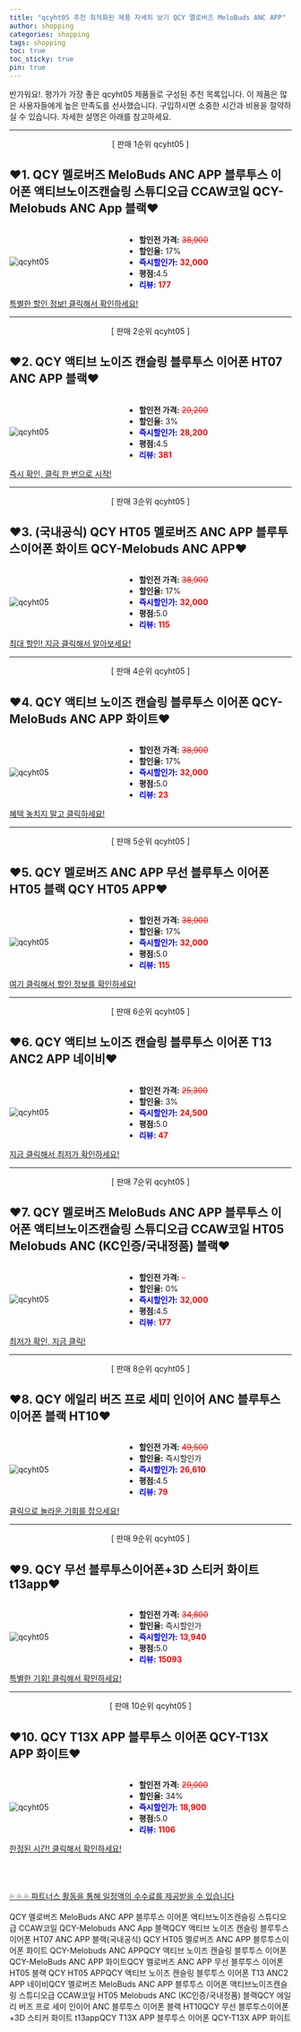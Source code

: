 ```yaml
---
title: "qcyht05 추천 최적화된 제품 자세히 보기 QCY 멜로버즈 MeloBuds ANC APP"
author: shopping
categories: shopping
tags: shopping
toc: true
toc_sticky: true
pin: true
---
```

반가워요!. 평가가 가장 좋은 qcyht05 제품들로 구성된 추천 목록입니다. 이 제품은 많은 사용자들에게 높은 만족도를 선사했습니다. 구입하시면 소중한 시간과 비용을 절약하실 수 있습니다. 자세한 설명은 아래를 참고하세요.

---
<p class="toplist" style="margin: 0 auto; display: block; width: fit-content;">[ 판매 1순위 qcyht05 ]</p>

<h2><strong>❤️1. QCY 멜로버즈 MeloBuds ANC APP 블루투스 이어폰 액티브노이즈캔슬링 스튜디오급 CCAW코일 QCY-Melobuds ANC App 블랙❤️</strong></h2>

<div style="display: flex; align-items: center;">
    <div style="flex: 0.4;">
        <img src="https://thumbnail8.coupangcdn.com/thumbnails/remote/230x230ex/image/retail/images/2022/11/30/18/3/e842b18a-2b45-425b-897c-98eae2597063.jpg" alt="qcyht05" style="max-width: 100%;">
    </div>
    <div style="flex: 0.6; margin-left: 10px;">
        <ul>
            <li><strong>할인전 가격:</strong> <del style="color: red;">38,900</del></li>
            <li><strong>할인율:</strong> 17%</li>
            <li><span style='color:blue'><strong>즉시할인가:</strong></span> <span style='color:red'><strong>32,000</strong></span></li>
            <li><strong>평점:</strong>4.5</li>
            <li><span style='color:blue'><strong>리뷰:</strong></span> <span style='color:red'><strong>177</strong></span></li>
        </ul>
    </div>
</div>
<div class="center">
    <a href="https://William4Davisa.github.io?lptag=AF9450613&subid=githubio&pageKey=6960135364&traceid=V0-153&itemId=16940791115&vendorItemId=84118316757" class="myButton">
        특별한 할인 정보! 클릭해서 확인하세요!
    </a>
</div>


---
<p class="toplist" style="margin: 0 auto; display: block; width: fit-content;">[ 판매 2순위 qcyht05 ]</p>

<h2><strong>❤️2. QCY 액티브 노이즈 캔슬링 블루투스 이어폰 HT07 ANC APP 블랙❤️</strong></h2>

<div style="display: flex; align-items: center;">
    <div style="flex: 0.4;">
        <img src="https://thumbnail8.coupangcdn.com/thumbnails/remote/230x230ex/image/retail/images/2023/11/24/17/7/9d31936d-132c-49e7-894c-6965d96e1702.jpg" alt="qcyht05" style="max-width: 100%;">
    </div>
    <div style="flex: 0.6; margin-left: 10px;">
        <ul>
            <li><strong>할인전 가격:</strong> <del style="color: red;">29,200</del></li>
            <li><strong>할인율:</strong> 3%</li>
            <li><span style='color:blue'><strong>즉시할인가:</strong></span> <span style='color:red'><strong>28,200</strong></span></li>
            <li><strong>평점:</strong>4.5</li>
            <li><span style='color:blue'><strong>리뷰:</strong></span> <span style='color:red'><strong>381</strong></span></li>
        </ul>
    </div>
</div>
<div class="center">
    <a href="https://William4Davisa.github.io?lptag=AF9450613&subid=githubio&pageKey=7597494756&traceid=V0-153&itemId=20089955376&vendorItemId=87879355005" class="myButton">
        즉시 확인, 클릭 한 번으로 시작!
    </a>
</div>


---
<p class="toplist" style="margin: 0 auto; display: block; width: fit-content;">[ 판매 3순위 qcyht05 ]</p>

<h2><strong>❤️3. (국내공식) QCY HT05 멜로버즈 ANC APP 블루투스이어폰 화이트 QCY-Melobuds ANC APP❤️</strong></h2>

<div style="display: flex; align-items: center;">
    <div style="flex: 0.4;">
        <img src="https://thumbnail9.coupangcdn.com/thumbnails/remote/230x230ex/image/vendor_inventory/9da0/ff3241d181349b00349c9f8853dfa8cc6a1d0736a75e60c5f6764135a1a2.jpg" alt="qcyht05" style="max-width: 100%;">
    </div>
    <div style="flex: 0.6; margin-left: 10px;">
        <ul>
            <li><strong>할인전 가격:</strong> <del style="color: red;">38,900</del></li>
            <li><strong>할인율:</strong> 17%</li>
            <li><span style='color:blue'><strong>즉시할인가:</strong></span> <span style='color:red'><strong>32,000</strong></span></li>
            <li><strong>평점:</strong>5.0</li>
            <li><span style='color:blue'><strong>리뷰:</strong></span> <span style='color:red'><strong>115</strong></span></li>
        </ul>
    </div>
</div>
<div class="center">
    <a href="https://William4Davisa.github.io?lptag=AF9450613&subid=githubio&pageKey=6988511937&traceid=V0-153&itemId=16457398696&vendorItemId=83647554818" class="myButton">
        최대 할인! 지금 클릭해서 알아보세요!
    </a>
</div>


---
<p class="toplist" style="margin: 0 auto; display: block; width: fit-content;">[ 판매 4순위 qcyht05 ]</p>

<h2><strong>❤️4. QCY 액티브 노이즈 캔슬링 블루투스 이어폰 QCY-MeloBuds ANC APP 화이트❤️</strong></h2>

<div style="display: flex; align-items: center;">
    <div style="flex: 0.4;">
        <img src="https://thumbnail10.coupangcdn.com/thumbnails/remote/230x230ex/image/retail/images/2023/10/24/12/7/c90546da-ccb7-40f3-ba96-c3537e770301.jpg" alt="qcyht05" style="max-width: 100%;">
    </div>
    <div style="flex: 0.6; margin-left: 10px;">
        <ul>
            <li><strong>할인전 가격:</strong> <del style="color: red;">38,900</del></li>
            <li><strong>할인율:</strong> 17%</li>
            <li><span style='color:blue'><strong>즉시할인가:</strong></span> <span style='color:red'><strong>32,000</strong></span></li>
            <li><strong>평점:</strong>5.0</li>
            <li><span style='color:blue'><strong>리뷰:</strong></span> <span style='color:red'><strong>23</strong></span></li>
        </ul>
    </div>
</div>
<div class="center">
    <a href="https://William4Davisa.github.io?lptag=AF9450613&subid=githubio&pageKey=7672404506&traceid=V0-153&itemId=20470799478&vendorItemId=87550176539" class="myButton">
        혜택 놓치지 말고 클릭하세요!
    </a>
</div>


---
<p class="toplist" style="margin: 0 auto; display: block; width: fit-content;">[ 판매 5순위 qcyht05 ]</p>

<h2><strong>❤️5. QCY 멜로버즈 ANC APP 무선 블루투스 이어폰 HT05 블랙 QCY HT05 APP❤️</strong></h2>

<div style="display: flex; align-items: center;">
    <div style="flex: 0.4;">
        <img src="https://thumbnail6.coupangcdn.com/thumbnails/remote/230x230ex/image/vendor_inventory/5f9c/cb5d65a1964ba074e5b38e2577fb7dbf10c8f6a95ac8f94642fb78f3e413.jpg" alt="qcyht05" style="max-width: 100%;">
    </div>
    <div style="flex: 0.6; margin-left: 10px;">
        <ul>
            <li><strong>할인전 가격:</strong> <del style="color: red;">38,900</del></li>
            <li><strong>할인율:</strong> 17%</li>
            <li><span style='color:blue'><strong>즉시할인가:</strong></span> <span style='color:red'><strong>32,000</strong></span></li>
            <li><strong>평점:</strong>5.0</li>
            <li><span style='color:blue'><strong>리뷰:</strong></span> <span style='color:red'><strong>115</strong></span></li>
        </ul>
    </div>
</div>
<div class="center">
    <a href="https://William4Davisa.github.io?lptag=AF9450613&subid=githubio&pageKey=6988511937&traceid=V0-153&itemId=17096300478&vendorItemId=83647554807" class="myButton">
        여기 클릭해서 할인 정보를 확인하세요!
    </a>
</div>


---
<p class="toplist" style="margin: 0 auto; display: block; width: fit-content;">[ 판매 6순위 qcyht05 ]</p>

<h2><strong>❤️6. QCY 액티브 노이즈 캔슬링 블루투스 이어폰 T13 ANC2 APP 네이비❤️</strong></h2>

<div style="display: flex; align-items: center;">
    <div style="flex: 0.4;">
        <img src="https://thumbnail10.coupangcdn.com/thumbnails/remote/230x230ex/image/retail/images/2024/05/23/18/9/d4039400-a265-4cd3-9afd-a68e375befbe.jpg" alt="qcyht05" style="max-width: 100%;">
    </div>
    <div style="flex: 0.6; margin-left: 10px;">
        <ul>
            <li><strong>할인전 가격:</strong> <del style="color: red;">25,300</del></li>
            <li><strong>할인율:</strong> 3%</li>
            <li><span style='color:blue'><strong>즉시할인가:</strong></span> <span style='color:red'><strong>24,500</strong></span></li>
            <li><strong>평점:</strong>5.0</li>
            <li><span style='color:blue'><strong>리뷰:</strong></span> <span style='color:red'><strong>47</strong></span></li>
        </ul>
    </div>
</div>
<div class="center">
    <a href="https://William4Davisa.github.io?lptag=AF9450613&subid=githubio&pageKey=8121405453&traceid=V0-153&itemId=23037354654&vendorItemId=90071083661" class="myButton">
        지금 클릭해서 최저가 확인하세요!
    </a>
</div>


---
<p class="toplist" style="margin: 0 auto; display: block; width: fit-content;">[ 판매 7순위 qcyht05 ]</p>

<h2><strong>❤️7. QCY 멜로버즈 MeloBuds ANC APP 블루투스 이어폰 액티브노이즈캔슬링 스튜디오급 CCAW코일 HT05 Melobuds ANC (KC인증/국내정품) 블랙❤️</strong></h2>

<div style="display: flex; align-items: center;">
    <div style="flex: 0.4;">
        <img src="https://thumbnail7.coupangcdn.com/thumbnails/remote/230x230ex/image/vendor_inventory/ef71/dab04e9581fb78a99ddc3f904d5414df708bb0d4d591ec5a16e3675d2e6d.jpg" alt="qcyht05" style="max-width: 100%;">
    </div>
    <div style="flex: 0.6; margin-left: 10px;">
        <ul>
            <li><strong>할인전 가격:</strong> <del style="color: red;">-</del></li>
            <li><strong>할인율:</strong> 0%</li>
            <li><span style='color:blue'><strong>즉시할인가:</strong></span> <span style='color:red'><strong>32,000</strong></span></li>
            <li><strong>평점:</strong>4.5</li>
            <li><span style='color:blue'><strong>리뷰:</strong></span> <span style='color:red'><strong>177</strong></span></li>
        </ul>
    </div>
</div>
<div class="center">
    <a href="https://William4Davisa.github.io?lptag=AF9450613&subid=githubio&pageKey=6960135364&traceid=V0-153&itemId=23052052714&vendorItemId=90664207496" class="myButton">
        최저가 확인, 지금 클릭!
    </a>
</div>


---
<p class="toplist" style="margin: 0 auto; display: block; width: fit-content;">[ 판매 8순위 qcyht05 ]</p>

<h2><strong>❤️8. QCY 에일리 버즈 프로 세미 인이어 ANC 블루투스 이어폰 블랙 HT10❤️</strong></h2>

<div style="display: flex; align-items: center;">
    <div style="flex: 0.4;">
        <img src="https://thumbnail9.coupangcdn.com/thumbnails/remote/230x230ex/image/vendor_inventory/eee8/ebf7c4c9e08f2a84df54d34080a970bc42a6d9fed38436082137382b6deb.jpg" alt="qcyht05" style="max-width: 100%;">
    </div>
    <div style="flex: 0.6; margin-left: 10px;">
        <ul>
            <li><strong>할인전 가격:</strong> <del style="color: red;">49,500</del></li>
            <li><strong>할인율:</strong> 즉시할인가</li>
            <li><span style='color:blue'><strong>즉시할인가:</strong></span> <span style='color:red'><strong>26,610</strong></span></li>
            <li><strong>평점:</strong>4.5</li>
            <li><span style='color:blue'><strong>리뷰:</strong></span> <span style='color:red'><strong>79</strong></span></li>
        </ul>
    </div>
</div>
<div class="center">
    <a href="https://William4Davisa.github.io?lptag=AF9450613&subid=githubio&pageKey=8068183880&traceid=V0-153&itemId=22699185786&vendorItemId=89734828615" class="myButton">
        클릭으로 놀라운 기회를 잡으세요!
    </a>
</div>


---
<p class="toplist" style="margin: 0 auto; display: block; width: fit-content;">[ 판매 9순위 qcyht05 ]</p>

<h2><strong>❤️9. QCY 무선 블루투스이어폰+3D 스티커 화이트 t13app❤️</strong></h2>

<div style="display: flex; align-items: center;">
    <div style="flex: 0.4;">
        <img src="https://thumbnail7.coupangcdn.com/thumbnails/remote/230x230ex/image/vendor_inventory/f241/59fde05ebe035b70f0870624ce3b648c13bf679912fa386bf0637d8b9159.jpg" alt="qcyht05" style="max-width: 100%;">
    </div>
    <div style="flex: 0.6; margin-left: 10px;">
        <ul>
            <li><strong>할인전 가격:</strong> <del style="color: red;">34,800</del></li>
            <li><strong>할인율:</strong> 즉시할인가</li>
            <li><span style='color:blue'><strong>즉시할인가:</strong></span> <span style='color:red'><strong>13,940</strong></span></li>
            <li><strong>평점:</strong>5.0</li>
            <li><span style='color:blue'><strong>리뷰:</strong></span> <span style='color:red'><strong>15093</strong></span></li>
        </ul>
    </div>
</div>
<div class="center">
    <a href="https://William4Davisa.github.io?lptag=AF9450613&subid=githubio&pageKey=6525761562&traceid=V0-153&itemId=14476693751&vendorItemId=78872621563" class="myButton">
        특별한 기회! 클릭해서 확인하세요!
    </a>
</div>


---
<p class="toplist" style="margin: 0 auto; display: block; width: fit-content;">[ 판매 10순위 qcyht05 ]</p>

<h2><strong>❤️10. QCY T13X APP 블루투스 이어폰 QCY-T13X APP 화이트❤️</strong></h2>

<div style="display: flex; align-items: center;">
    <div style="flex: 0.4;">
        <img src="https://thumbnail6.coupangcdn.com/thumbnails/remote/230x230ex/image/vendor_inventory/11a7/30f1e8c05d77e3db2c67051712beab14421f6ef0eafdca73e060d6907fc8.jpg" alt="qcyht05" style="max-width: 100%;">
    </div>
    <div style="flex: 0.6; margin-left: 10px;">
        <ul>
            <li><strong>할인전 가격:</strong> <del style="color: red;">29,000</del></li>
            <li><strong>할인율:</strong> 34%</li>
            <li><span style='color:blue'><strong>즉시할인가:</strong></span> <span style='color:red'><strong>18,900</strong></span></li>
            <li><strong>평점:</strong>5.0</li>
            <li><span style='color:blue'><strong>리뷰:</strong></span> <span style='color:red'><strong>1106</strong></span></li>
        </ul>
    </div>
</div>
<div class="center">
    <a href="https://William4Davisa.github.io?lptag=AF9450613&subid=githubio&pageKey=7745998094&traceid=V0-153&itemId=20852342973&vendorItemId=87919681151" class="myButton">
        한정된 시간! 클릭해서 확인하세요!
    </a>
</div>

<br><br><br>[💦 💦 💦 파트너스 활동을 통해 일정액의 수수료를 제공받을 수 있습니다](https://link.coupang.com/a/bcpT2c)<br><br>QCY 멜로버즈 MeloBuds ANC APP 블루투스 이어폰 액티브노이즈캔슬링 스튜디오급 CCAW코일 QCY-Melobuds ANC App 블랙QCY 액티브 노이즈 캔슬링 블루투스 이어폰 HT07 ANC APP 블랙(국내공식) QCY HT05 멜로버즈 ANC APP 블루투스이어폰 화이트 QCY-Melobuds ANC APPQCY 액티브 노이즈 캔슬링 블루투스 이어폰 QCY-MeloBuds ANC APP 화이트QCY 멜로버즈 ANC APP 무선 블루투스 이어폰 HT05 블랙 QCY HT05 APPQCY 액티브 노이즈 캔슬링 블루투스 이어폰 T13 ANC2 APP 네이비QCY 멜로버즈 MeloBuds ANC APP 블루투스 이어폰 액티브노이즈캔슬링 스튜디오급 CCAW코일 HT05 Melobuds ANC (KC인증/국내정품) 블랙QCY 에일리 버즈 프로 세미 인이어 ANC 블루투스 이어폰 블랙 HT10QCY 무선 블루투스이어폰+3D 스티커 화이트 t13appQCY T13X APP 블루투스 이어폰 QCY-T13X APP 화이트